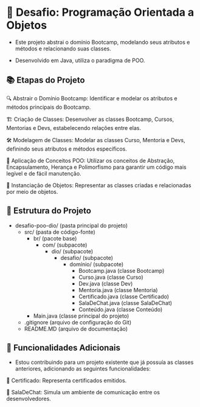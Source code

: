 # 🚀 Desafio: Programação Orientada a Objetos

* Este projeto abstrai o domínio Bootcamp, modelando seus atributos e métodos e relacionando suas classes.  
  
* Desenvolvido em Java, utiliza o paradigma de POO.

## 📚 Etapas do Projeto

🔍 Abstrair o Domínio Bootcamp: Identificar e modelar os atributos e métodos principais do Bootcamp.

🏗️ Criação de Classes: Desenvolver as classes Bootcamp, Cursos, Mentorias e Devs, estabelecendo relações entre elas.

🛠️ Modelagem de Classes: Modelar as classes Curso, Mentoria e Devs, definindo seus atributos e métodos específicos.

🔧 Aplicação de Conceitos POO: Utilizar os conceitos de Abstração, Encapsulamento, Herança e Polimorfismo para garantir um código mais legível e de fácil manutenção.

🎯 Instanciação de Objetos: Representar as classes criadas e relacionadas por meio de objetos.

## 📂 Estrutura do Projeto
- desafio-poo-dio/ (pasta principal do projeto)
  - src/ (pasta de código-fonte)
    - br/ (pacote base)
      - com/ (subpacote)
        - dio/ (subpacote)
          - desafio/ (subpacote)
            - domínio/ (subpacote)
              - Bootcamp.java (classe Bootcamp)
              - Curso.java (classe Curso)
              - Dev.java (classe Dev)
              - Mentoria.java (classe Mentoria)
              - Certificado.java (classe Certificado)
              - SalaDeChat.java (classe SalaDeChat)
              - Conteúdo.java (classe Conteúdo)
    - Main.java (classe principal do projeto)
  - .gitignore (arquivo de configuração do Git)
  - README.MD (arquivo de documentação)

## 🌟 Funcionalidades Adicionais

* Estou contribuindo para um projeto existente que já possuía as classes anteriores, adicionando as seguintes funcionalidades:

🏅 Certificado: Representa certificados emitidos.

💬 SalaDeChat: Simula um ambiente de comunicação entre os desenvolvedores.
